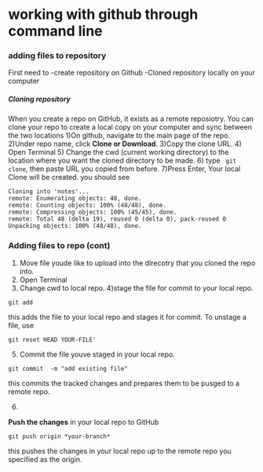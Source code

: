 # working with github through command line

### adding files to repository 
First need to 
-create repository on Github
-Cloned repository locally on your computer

##### Cloning repository
When you create a repo on GitHub, it exists as a remote reposiotry. You can clone your repo to create a local copy on your computer and sync between the two locations
1)On github, navigate to the main page of the repo.
2)Under repo name, click **Clone or Download**.
3)Copy the clone URL.
4) Open Terminal
5) Change the cwd (current working directory) to the location where you want the cloned directory to be made.
6) type `` git clone``, then paste URL you copied from before.
7)Press Enter, Your local Clone will be created.
you should see
```
Cloning into 'notes'...
remote: Enumerating objects: 48, done.
remote: Counting objects: 100% (48/48), done.
remote: Compressing objects: 100% (45/45), done.
remote: Total 48 (delta 19), reused 0 (delta 0), pack-reused 0
Unpacking objects: 100% (48/48), done.
```

### Adding files to repo (cont)
1) Move file youde like to upload into the direcotry that you cloned the repo into.
2) Open Terminal
3) Change cwd to local repo.
4)stage the file for commit to your local repo.
``` 
git add
```
this adds the file to your local repo and stages it for commit. To unstage a file, use
```
git reset HEAD YOUR-FILE'
```

5) Commit the file youve staged in your local repo.
```
git commit  -m "add existing file"
```
this commits the tracked changes and prepares them to be pusged to a remote repo.

6)

**Push the changes** in your local repo to GitHub
```
git push origin *your-branch*
```
this pushes the changes in your local repo up to the remote repo
you specified as the origin.

 
